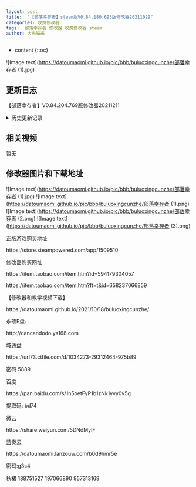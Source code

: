 ```yaml
---
layout: post
title:  "【部落幸存者】steam版V0.84.180.695版修改器20211029"
categories: 收费修改器
tags:  部落幸存者 修改器 收费修改器 steam
author: 大头猫米
---
```


* content
{:toc}

![Image text](https://datoumaomi.github.io/pic/bbb/buluoxingcunzhe/部落幸存者 (1).jpg)

##  更新日志
【部落幸存者】V0.84.204.769版修改器20211211







<details>
<summary>历史更新记录</summary><p></p>
【部落幸存者】V0.84.180.695版修改器20211029<p></p>
</details>


  
  

## 相关视频
暂无

## 修改器图片和下载地址

![Image text](https://datoumaomi.github.io/pic/bbb/buluoxingcunzhe/部落幸存者 (1).jpg)
![Image text](https://datoumaomi.github.io/pic/bbb/buluoxingcunzhe/部落幸存者 (1).png)
![Image text](https://datoumaomi.github.io/pic/bbb/buluoxingcunzhe/部落幸存者 (2.png)
![Image text](https://datoumaomi.github.io/pic/bbb/buluoxingcunzhe/部落幸存者 (3).png)



<p>正版游戏购买地址</p>
https://store.steampowered.com/app/1509510
<p></p>
修改器购买网址<p></p>
https://item.taobao.com/item.htm?id=594179304057<p></p>
https://item.taobao.com/item.htm?ft=t&id=658237066859<p></p>
<p></p>
【修改器和教学视频下载】
<p></p>
https://datoumaomi.github.io/2021/10/18/buluoxingcunzhe/
<p></p>

永硕E盘:
<p></p>
http://cancandodo.ys168.com
<p></p>
城通盘
<p></p>
https://url73.ctfile.com/d/1034273-29312464-975b89
<p></p>
密码 5889
<p></p>
<p></p>
百度
<p></p>
https://pan.baidu.com/s/1n5oetFyP1b1zNk1yvy0v5g
<p></p>
提取码: bd74
<p></p>
微云
<p></p>
https://share.weiyun.com/5DNdMylF
<p></p>
蓝奏云<p></p>
https://datoumaomi.lanzouw.com/b0d9hmr5e
<p></p>
密码:g3s4
<p></p>
<p>秋裙 188751527 197066890 957313169</p>


